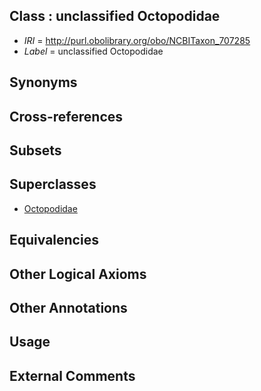 
## Class : unclassified Octopodidae

 * *IRI* = http://purl.obolibrary.org/obo/NCBITaxon_707285
 * *Label* = unclassified Octopodidae

## Synonyms


## Cross-references


## Subsets


## Superclasses

 * [Octopodidae](../../NCBITaxon/47/NCBITaxon_6647.md)

## Equivalencies


## Other Logical Axioms


## Other Annotations


## Usage


## External Comments

